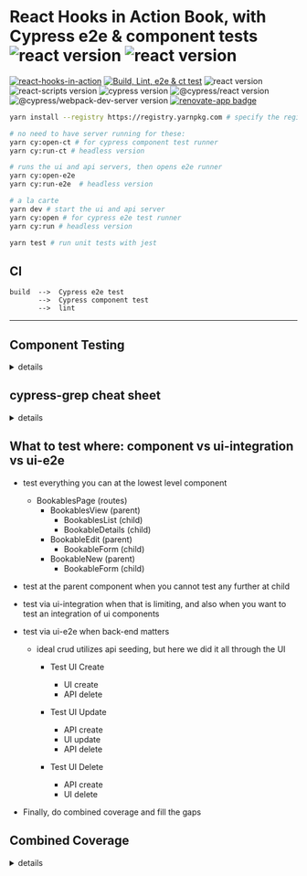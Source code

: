 # React Hooks in Action Book, with Cypress e2e & component tests ![react version](https://img.shields.io/badge/react-18.0.0-rc.2-brightgreen) ![react version](https://img.shields.io/badge/react-18.0.0-rc.2-brightgreen)

[![react-hooks-in-action](https://img.shields.io/endpoint?url=https://dashboard.cypress.io/badge/detailed/nr3y7v/main&style=flat-square&logo=cypress)](https://dashboard.cypress.io/projects/nr3y7v/runs) [![Build, Lint, e2e & ct test](https://github.com/muratkeremozcan/react-hooks-in-action-with-cypress/actions/workflows/main.yml/badge.svg?branch=main&event=push)](https://github.com/muratkeremozcan/react-hooks-in-action-with-cypress/actions/workflows/main.yml)
![react version](https://img.shields.io/badge/react-18.0.0-rc.2-brightgreen) ![react-scripts version](https://img.shields.io/badge/react--scripts-4.0.3-brightgreen) ![cypress version](https://img.shields.io/badge/cypress-9.5.2-brightgreen) ![@cypress/react version](https://img.shields.io/badge/@cypress/react-5.12.4-brightgreen) ![@cypress/webpack-dev-server version](https://img.shields.io/badge/@cypress/webpack--dev--server-1.8.3-brightgreen) [![renovate-app badge][renovate-badge]][renovate-app]

[renovate-badge]: https://img.shields.io/badge/renovate-app-blue.svg
[renovate-app]: https://renovateapp.com/

```bash
yarn install --registry https://registry.yarnpkg.com # specify the registry in case you are using a proprietary registry

# no need to have server running for these:
yarn cy:open-ct # for cypress component test runner
yarn cy:run-ct # headless version

# runs the ui and api servers, then opens e2e runner
yarn cy:open-e2e
yarn cy:run-e2e  # headless version

# a la carte
yarn dev # start the ui and api server
yarn cy:open # for cypress e2e test runner
yarn cy:run # headless version

yarn test # run unit tests with jest
```

## CI

```
build  -->  Cypress e2e test
       -->  Cypress component test
       -->  lint
```

---

## Component Testing

<details><summary>details</summary>

Followed the instructions at [Getting Started with Cypress Component Testing (React)](https://www.cypress.io/blog/2021/04/06/cypress-component-testing-react/).

Minimal instructions:

1. `yarn add -D @cypress/react @cypress/webpack-dev-server`, add `cy:open-ct` and `cy:run-ct` scripts to `package.json`.

2. Modify the cypress.json for test file naming. Cypress recommends ComponentName.cy.js for Cypress component tests so folks can stick with ComponentName.spec.js for their jest tests `cy.js`:

   ```json
   {
   "baseUrl": "http://localhost:3000",
   "component": {
       "testFiles": "**/*.ct-spec.{js,ts,jsx,tsx}",
       "componentFolder": "src"
   }
   ```

3. Enhance the plugins/index file with the component test configuration. The dev server depends on your react setup.

```json
const injectDevServer = require("@cypress/react/plugins/react-scripts")

module.exports = (on, config) => {
  injectDevServer(on, config)
  return config
}
```

Launch component test runner with `yarn cy:open-ct`.

4. The component test CI setup can be isolated, or can be steps after the e2e steps

```yml
component-test:
    needs: [install-dependencies]
    runs-on: ubuntu-latest
    container: cypress/included:9.3.1 # save time on not having to install cypress
    steps:
    - uses: actions/checkout@v2

    - uses: bahmutov/npm-install@v1 # save time on dependencies
        with: { useRollingCache: true }

    # the docs advise to run component tests after the e2e tests, this part could also be right after e2e tests
    - name: Cypress component tests 🧪
        uses: cypress-io/github-action@v2.11.7
        with:
        # we have already installed everything
        install: false
        # to run component tests we need to use "cypress run-ct"
        command: yarn cypress run-ct
```

</details>

## cypress-grep cheat sheet

<details><summary>details</summary>

```bash
# note: can use run or open

# strings
yarn cy:run --env grep=retainment # run by a string in the spec file
yarn cy:run --env grep="Bookable details retainment" # multiple words

# solo spec; no skipped tests in results
yarn cy:run --env grep="Bookable details retainment" --spec 'cypress/integration/retainment.spec.js'
yarn cy:run --env grep="Bookable details retainment",grepFilterSpecs=true # newer way
yarn cy:open --env grep="Bookable details retainment",grepFilterSpecs=true,grepOmitFiltered=true # omits greyed out tests, good for open mode

# tags
yarn cy:run --env grepTags=@smoke # run by a tag in the spec file
# logic combos
yarn cy:run --env grepTags="@smoke @routes" # OR
yarn cy:run --env grepTags="@appJs+@routes" # AND

# reversion
yarn cy:run --env grep=-sanity # runs the tests without sanity string in the spec
yarn cy:run --env grep="- abcs" # string variant
yarn cy:run --env grepTags="-@routes" # tags, can drop quotes if single tag


# mix string and tag, AND logic
yarn cy:run --env grep="routes",grepTags="@appJs"

# burn; run it x times
yarn cy:run --env grepTags=@smoke,burn=10

# run untagged tests
yarn cy:run --env grepUntagged=true

# run a component test (filtering does not work with component tests yet)
# wait for Cypress 10
yarn cy:run-ct --env grep="BookingsPage",grepFilterSpecs=true,grepOmitFiltered=true

```

</details>

## What to test where: component vs ui-integration vs ui-e2e

- test everything you can at the lowest level component

  - BookablesPage (routes)
    - BookablesView (parent)
      - BookablesList (child)
      - BookableDetails (child)
    - BookableEdit (parent)
      - BookableForm (child)
    - BookableNew (parent)
      - BookableForm (child)

- test at the parent component when you cannot test any further at child

- test via ui-integration when that is limiting, and also when you want to test an integration of ui components

- test via ui-e2e when back-end matters

  - ideal crud utilizes api seeding, but here we did it all through the UI

    - Test UI Create

      - UI create
      - API delete

    - Test UI Update

      - API create
      - UI update
      - API delete

    - Test UI Delete

      - API create
      - UI delete

- Finally, do combined coverage and fill the gaps

## Combined Coverage

<details><summary>details</summary>

Quick setup for CRA.

[Reference PR](https://github.com/muratkeremozcan/react-hooks-in-action-with-cypress/pull/64/files)

- Add packages: `@cypress/code-coverage` `@cypress/instrument-cra` `istanbul-lib-coverage` `nyc`

- Modify `package.json`/`scripts`/`start`

  ```json
  "start": "react-scripts -r @cypress/instrument-cra start",
  ```

- Add a config for nyc to `package.json`

  ```json
  "nyc": {
    "extension": [
      ".js"
    ],
    "include": [
      "src/**/*.js",
    ]
  }
  ```

- Add a convenience script to reset e2e coverage

  ```json
  "coverage:reset": "rm -rf .nyc_output && rm -rf coverage"
  ```

- Setup `cypress/plugins/index.js`

  ```js
  const reactScripts = require('@cypress/react/plugins/react-scripts') // for component testing...
  const cyGrep = require('cypress-grep/src/plugin')
  const codeCoverageTask = require('@cypress/code-coverage/task') // new plugin for code coverage

  module.exports = (on, config) => {
    // for component testing, can become obsolete  in Cypress 10
    const injectDevServer =
      config.testingType === 'component' ? reactScripts : () => ({})

    // combine the plugin config and return
    return Object.assign(
      {},
      injectDevServer(on, config),
      codeCoverageTask(on, config),
      cyGrep
    )
  }
  ```

- Setup `cypress/support/index.js`

  ```js
  import '@cypress/code-coverage/support'
  ```

  </details>
